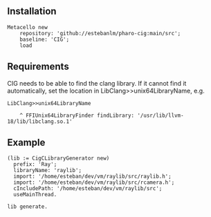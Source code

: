 ## Installation

```st
Metacello new
	repository: 'github://estebanlm/pharo-cig:main/src';
	baseline: 'CIG';
	load
```

## Requirements

CIG needs to be able to find the clang library.
If it cannot find it automatically, set the location 
in LibClang>>unix64LibraryName, e.g.

```st
LibClang>>unix64LibraryName

	^ FFIUnix64LibraryFinder findLibrary: '/usr/lib/llvm-18/lib/libclang.so.1'
```

## Example

```st
(lib := CigCLibraryGenerator new)
  prefix: 'Ray';
  libraryName: 'raylib';
  import: '/home/esteban/dev/vm/raylib/src/raylib.h';
  import: '/home/esteban/dev/vm/raylib/src/rcamera.h';
  cIncludePath: '/home/esteban/dev/vm/raylib/src';
  useMainThread.

lib generate.
```
